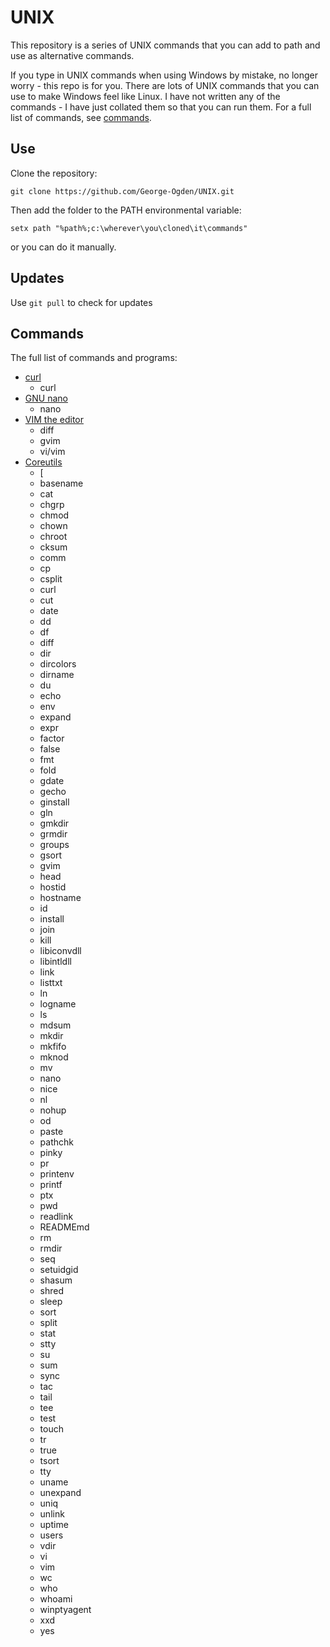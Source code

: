 # UNIX

This repository is a series of UNIX commands that you can add to path and use as alternative commands. 

If you type in UNIX commands when using Windows by mistake, no longer worry - this repo is for you. There are lots of UNIX commands that you can use to make Windows feel like Linux. I have not written any of the commands - I have just collated them so that you can run them. For a full list of commands, see [commands](#commands).

## Use

Clone the repository:
```
git clone https://github.com/George-Ogden/UNIX.git
```
Then add the folder to the PATH environmental variable:
```
setx path "%path%;c:\wherever\you\cloned\it\commands"
```
or you can do it manually.

## Updates

Use `git pull` to check for updates

## Commands

The full list of commands and programs:
- [curl](https://curl.haxx.se/)
    - curl
- [GNU nano](https://www.nano-editor.org/)
    - nano
- [VIM the editor](https://www.vim.org/)
    - diff
    - gvim
    - vi/vim
- [Coreutils](https://www.gnu.org/software/coreutils/)
    - [
    - basename
    - cat
    - chgrp
    - chmod
    - chown
    - chroot
    - cksum
    - comm
    - cp
    - csplit
    - curl
    - cut
    - date
    - dd
    - df
    - diff
    - dir
    - dircolors
    - dirname
    - du
    - echo
    - env
    - expand
    - expr
    - factor
    - false
    - fmt
    - fold
    - gdate
    - gecho
    - ginstall
    - gln
    - gmkdir
    - grmdir
    - groups
    - gsort
    - gvim
    - head
    - hostid
    - hostname
    - id
    - install
    - join
    - kill
    - libiconvdll
    - libintldll
    - link
    - listtxt
    - ln
    - logname
    - ls
    - mdsum
    - mkdir
    - mkfifo
    - mknod
    - mv
    - nano
    - nice
    - nl
    - nohup
    - od
    - paste
    - pathchk
    - pinky
    - pr
    - printenv
    - printf
    - ptx
    - pwd
    - readlink
    - READMEmd
    - rm
    - rmdir
    - seq
    - setuidgid
    - shasum
    - shred
    - sleep
    - sort
    - split
    - stat
    - stty
    - su
    - sum
    - sync
    - tac
    - tail
    - tee
    - test
    - touch
    - tr
    - true
    - tsort
    - tty
    - uname
    - unexpand
    - uniq
    - unlink
    - uptime
    - users
    - vdir
    - vi
    - vim
    - wc
    - who
    - whoami
    - winptyagent
    - xxd
    - yes
